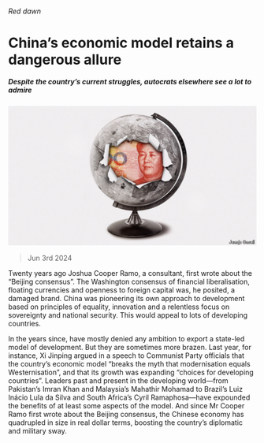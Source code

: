 ###### Red dawn

# China’s economic model retains a dangerous allure 

##### Despite the country’s current struggles, autocrats elsewhere see a lot to admire 

![image](images/20240608_FND001.jpg) 

> Jun 3rd 2024 

Twenty years ago Joshua Cooper Ramo, a consultant, first wrote about the “Beijing consensus”. The Washington consensus of financial liberalisation, floating currencies and openness to foreign capital was, he posited, a damaged brand. China was pioneering its own approach to development based on principles of equality, innovation and a relentless focus on sovereignty and national security. This would appeal to lots of developing countries. 

In the years since,  have mostly denied any ambition to export a state-led model of development. But they are sometimes more brazen. Last year, for instance, Xi Jinping argued in a speech to Communist Party officials that the country’s economic model “breaks the myth that modernisation equals Westernisation”, and that its growth was expanding “choices for developing countries”. Leaders past and present in the developing world—from Pakistan’s Imran Khan and Malaysia’s Mahathir Mohamad to Brazil’s Luiz Inácio Lula da Silva and South Africa’s Cyril Ramaphosa—have expounded the benefits of at least some aspects of the model. And since Mr Cooper Ramo first wrote about the Beijing consensus, the Chinese economy has quadrupled in size in real dollar terms, boosting the country’s diplomatic and military sway. 

